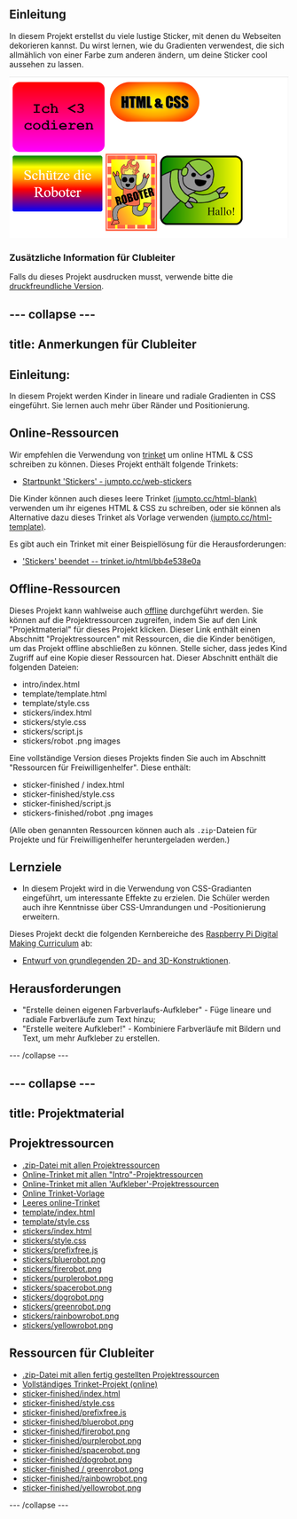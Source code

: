 ## Einleitung

In diesem Projekt erstellst du viele lustige Sticker, mit denen du Webseiten dekorieren kannst. Du wirst lernen, wie du Gradienten verwendest, die sich allmählich von einer Farbe zum anderen ändern, um deine Sticker cool aussehen zu lassen.

![Screenshot](images/stickers-finished.png)

### Zusätzliche Information für Clubleiter

Falls du dieses Projekt ausdrucken musst, verwende bitte die [druckfreundliche Version](https://projects.raspberrypi.org/en/projects/stickers/print).

## \--- collapse \---

## title: Anmerkungen für Clubleiter

## Einleitung:

In diesem Projekt werden Kinder in lineare und radiale Gradienten in CSS eingeführt. Sie lernen auch mehr über Ränder und Positionierung.

## Online-Ressourcen

Wir empfehlen die Verwendung von [trinket](https://trinket.io/) um online HTML & CSS schreiben zu können. Dieses Projekt enthält folgende Trinkets:

* [Startpunkt 'Stickers' - jumpto.cc/web-stickers](http://jumpto.cc/web-stickers)

Die Kinder können auch dieses leere Trinket [(jumpto.cc/html-blank)](http://jumpto.cc/html-blank) verwenden um ihr eigenes HTML & CSS zu schreiben, oder sie können als Alternative dazu dieses Trinket als Vorlage verwenden [(jumpto.cc/html-template)](http://jumpto.cc/html-template).

Es gibt auch ein Trinket mit einer Beispiellösung für die Herausforderungen:

* ['Stickers' beendet -- trinket.io/html/bb4e538e0a](https://trinket.io/html/bb4e538e0a)

## Offline-Ressourcen

Dieses Projekt kann wahlweise auch [offline](https://www.codeclubprojects.org/en-GB/resources/webdev-working-offline/) durchgeführt werden. Sie können auf die Projektressourcen zugreifen, indem Sie auf den Link "Projektmaterial" für dieses Projekt klicken. Dieser Link enthält einen Abschnitt "Projektressourcen" mit Ressourcen, die die Kinder benötigen, um das Projekt offline abschließen zu können. Stelle sicher, dass jedes Kind Zugriff auf eine Kopie dieser Ressourcen hat. Dieser Abschnitt enthält die folgenden Dateien:

* intro/index.html
* template/template.html
* template/style.css
* stickers/index.html
* stickers/style.css
* stickers/script.js
* stickers/robot .png images

Eine vollständige Version dieses Projekts finden Sie auch im Abschnitt "Ressourcen für Freiwilligenhelfer". Diese enthält:

* sticker-finished / index.html
* sticker-finished/style.css
* sticker-finished/script.js
* stickers-finished/robot .png images

(Alle oben genannten Ressourcen können auch als `.zip`-Dateien für Projekte und für Freiwilligenhelfer heruntergeladen werden.)

## Lernziele

* In diesem Projekt wird in die Verwendung von CSS-Gradianten eingeführt, um interessante Effekte zu erzielen. Die Schüler werden auch ihre Kenntnisse über CSS-Umrandungen und -Positionierung erweitern. 

Dieses Projekt deckt die folgenden Kernbereiche des [Raspberry Pi Digital Making Curriculum](http://rpf.io/curriculum) ab:

* [Entwurf von grundlegenden 2D- and 3D-Konstruktionen](https://www.raspberrypi.org/curriculum/design/creator).

## Herausforderungen

* "Erstelle deinen eigenen Farbverlaufs-Aufkleber" - Füge lineare und radiale Farbverläufe zum Text hinzu;
* "Erstelle weitere Aufkleber!" - Kombiniere Farbverläufe mit Bildern und Text, um mehr Aufkleber zu erstellen.

\--- /collapse \---

## \--- collapse \---

## title: Projektmaterial

## Projektressourcen

* [.zip-Datei mit allen Projektressourcen](http://rpf.io/p/en/stickers-go)
* [Online-Trinket mit allen "Intro"-Projektressourcen](http://jumpto.cc/web-intro)
* [Online-Trinket mit allen 'Aufkleber'-Projektressourcen](http://jumpto.cc/web-stickers)
* [Online Trinket-Vorlage](http://jumpto.cc/trinket-template)
* [Leeres online-Trinket](http://jumpto.cc/trinket-blank)
* [template/index.html](resources/template-index.html)
* [template/style.css](resources/template-style.css)
* [stickers/index.html](resources/stickers-index.html)
* [stickers/style.css](resources/stickers-style.css)
* [stickers/prefixfree.js](resources/stickers-prefixfree.js)
* [stickers/bluerobot.png](resources/stickers-bluerobot.png)
* [stickers/firerobot.png](resources/stickers-firerobot.png)
* [stickers/purplerobot.png](resources/stickers-purplerobot.png)
* [stickers/spacerobot.png](resources/stickers-spacerobot.png)
* [stickers/dogrobot.png](resources/stickers-dogrobot.png)
* [stickers/greenrobot.png](resources/stickers-greenrobot.png)
* [stickers/rainbowrobot.png](resources/stickers-rainbowrobot.png)
* [stickers/yellowrobot.png](resources/stickers-yellowrobot.png)

## Ressourcen für Clubleiter

* [.zip-Datei mit allen fertig gestellten Projektressourcen](http://rpf.io/p/en/stickers-go)
* [Vollständiges Trinket-Projekt (online)](https://trinket.io/html/bb4e538e0a)
* [sticker-finished/index.html](resources/stickers-finished-index.html)
* [sticker-finished/style.css](resources/stickers-finished-style.css)
* [sticker-finished/prefixfree.js](resources/stickers-finished-prefixfree.js)
* [sticker-finished/bluerobot.png](resources/stickers-finished-bluerobot.png)
* [sticker-finished/firerobot.png](resources/stickers-finished-firerobot.png)
* [sticker-finished/purplerobot.png](resources/stickers-finished-purplerobot.png)
* [sticker-finished/spacerobot.png](resources/stickers-finished-spacerobot.png)
* [sticker-finished/dogrobot.png](resources/stickers-finished-dogrobot.png)
* [sticker-finished / greenrobot.png](resources/stickers-finished-greenrobot.png)
* [sticker-finished/rainbowrobot.png](resources/stickers-finished-rainbowrobot.png)
* [sticker-finished/yellowrobot.png](resources/stickers-finished-yellowrobot.png)

\--- /collapse \---